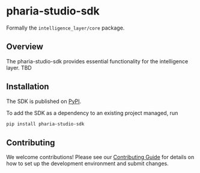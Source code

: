 # pharia-studio-sdk

Formally the `intelligence_layer/core` package.

## Overview

The pharia-studio-sdk provides essential functionality for the intelligence layer. TBD

## Installation
The SDK is published on [PyPI](#).

To add the SDK as a dependency to an existing project managed, run
```bash
pip install pharia-studio-sdk
```

## Contributing

We welcome contributions! Please see our [Contributing Guide](CONTRIBUTING.md) for details on how to set up the development environment and submit changes.
